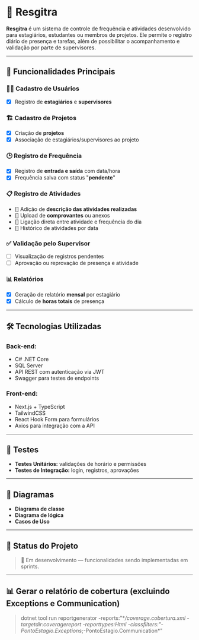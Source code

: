 # 📘 Resgitra

**Resgitra** é um sistema de controle de frequência e atividades desenvolvido para estagiários, estudantes ou membros de projetos. Ele permite o registro diário de presença e tarefas, além de possibilitar o acompanhamento e validação por parte de supervisores.

---

## 🚀 Funcionalidades Principais

### 🧑‍💼 Cadastro de Usuários

- [x] Registro de **estagiários** e **supervisores**

### 🏗️ Cadastro de Projetos

- [x] Criação de **projetos**
- [x] Associação de estagiários/supervisores ao projeto

### 🕒 Registro de Frequência

- [x] Registro de **entrada e saída** com data/hora
- [x] Frequência salva com status "**pendente**"

### 📋 Registro de Atividades

- [] Adição de **descrição das atividades realizadas**
- [] Upload de **comprovantes** ou anexos
- [] Ligação direta entre atividade e frequência do dia
- [] Histórico de atividades por data

### ✅ Validação pelo Supervisor

- [ ] Visualização de registros pendentes
- [ ] Aprovação ou reprovação de presença e atividade

### 📊 Relatórios

- [x] Geração de relatório **mensal** por estagiário
- [x] Cálculo de **horas totais** de presença

---

## 🛠️ Tecnologias Utilizadas

### Back-end:

- C# .NET Core
- SQL Server
- API REST com autenticação via JWT
- Swagger para testes de endpoints

### Front-end:

- Next.js + TypeScript
- TailwindCSS
- React Hook Form para formulários
- Axios para integração com a API

---

## 🧪 Testes

- **Testes Unitários:** validações de horário e permissões
- **Testes de Integração:** login, registros, aprovações

---

## 📐 Diagramas

- **Diagrama de classe**
- **Diagrama de lógica**
- **Casos de Uso**

---

## 📌 Status do Projeto

> 🔄 Em desenvolvimento — funcionalidades sendo implementadas em sprints.

---

## 📊 Gerar o relatório de cobertura (excluindo Exceptions e Communication)

> dotnet tool run reportgenerator -reports:"\*_/coverage.cobertura.xml -targetdir:coveragereport -reporttypes:Html -classfilters:"-PontoEstagio.Exceptions_;-PontoEstagio.Communication\*"
